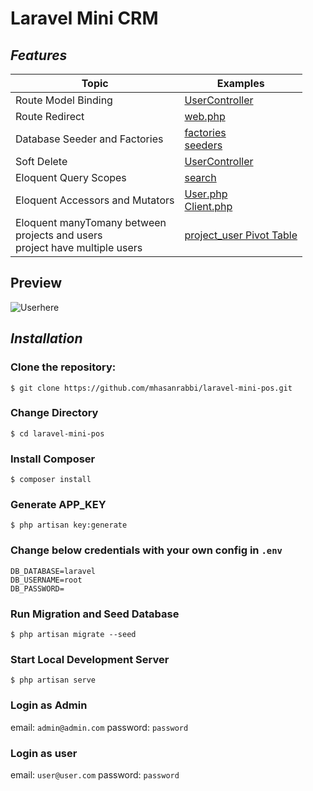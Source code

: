 # **Laravel Mini CRM**


## *Features*

|Topic|Examples  |
|--|--|
|Route Model Binding| [UserController](https://github.com/mhasanrabbi/laravel-mini-crm/blob/7cf3fa2e169f1b443acbb2f4e88537384490ece8/routes/web.php#L18) |
|Route Redirect|[web.php](https://github.com/mhasanrabbi/laravel-mini-crm/blob/7cf3fa2e169f1b443acbb2f4e88537384490ece8/routes/web.php#L9)|
|Database Seeder and Factories|[factories](https://github.com/mhasanrabbi/laravel-mini-crm/tree/develop/database/factories) <br> [seeders](https://github.com/mhasanrabbi/laravel-mini-crm/tree/develop/database/seeders)|
|Soft Delete| [UserController](https://github.com/mhasanrabbi/laravel-mini-crm/blob/3dfb9fe63938ebdfb963d2374da22cfb08c2bcb9/app/Http/Controllers/UserController.php#L124)|
|Eloquent Query Scopes| [search](https://github.com/mhasanrabbi/laravel-mini-crm/blob/7cf3fa2e169f1b443acbb2f4e88537384490ece8/app/Models/User.php#L27) |
|Eloquent Accessors and Mutators|[User.php](https://github.com/mhasanrabbi/laravel-mini-crm/blob/3dfb9fe63938ebdfb963d2374da22cfb08c2bcb9/app/Models/User.php#L57) <br> [Client.php](https://github.com/mhasanrabbi/laravel-mini-crm/blob/03c54f7f93baed1f50772fe1b990cd1c7a1e7f1a/app/Models/Client.php#L38)|
|Eloquent manyTomany between <br> projects and users <br> project have multiple users|[project_user Pivot Table](https://github.com/mhasanrabbi/laravel-mini-crm/blob/develop/database/migrations/2023_01_04_213648_create_project_users_table.php)|


## Preview
![Userhere](https://www.mahmudrabbi.com/images-repo/crm.png)

## *Installation*


### Clone the repository:
``` 
$ git clone https://github.com/mhasanrabbi/laravel-mini-pos.git
```

### Change Directory

```
$ cd laravel-mini-pos
```
### Install Composer
``` 
$ composer install
```
### Generate APP_KEY 
``` 
$ php artisan key:generate
```

### Change below credentials with your own config in `.env`
``` 
DB_DATABASE=laravel
DB_USERNAME=root
DB_PASSWORD=
```

### Run Migration and Seed Database

``` 
$ php artisan migrate --seed
```

### Start Local Development Server

``` 
$ php artisan serve
```

### Login as Admin

email: `admin@admin.com` 
password: `password` 

### Login as user
email: `user@user.com`
password: `password` 

